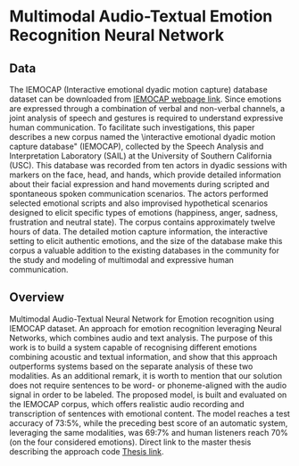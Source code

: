 # Multimodal Audio-Textual Emotion Recognition Neural Network


## Data
The IEMOCAP (Interactive emotional dyadic motion capture) database dataset can be downloaded from [IEMOCAP webpage link](https://sail.usc.edu/iemocap/). 
Since emotions are expressed through a combination of verbal and non-verbal channels, a joint analysis of speech and gestures is required to understand
expressive human communication. To facilitate such investigations, this paper describes a new corpus named the \interactive emotional dyadic motion capture
database" (IEMOCAP), collected by the Speech Analysis and Interpretation Laboratory (SAIL) at the University of Southern California (USC). This database
was recorded from ten actors in dyadic sessions with markers on the face, head, and hands, which provide detailed information about their facial expression and
hand movements during scripted and spontaneous spoken communication scenarios. The actors performed selected emotional scripts and also improvised hypothetical
scenarios designed to elicit specific types of emotions (happiness, anger, sadness, frustration and neutral state). The corpus contains approximately twelve hours
of data. The detailed motion capture information, the interactive setting to elicit authentic emotions, and the size of the database make this corpus a valuable addition
to the existing databases in the community for the study and modeling of multimodal and expressive human communication.
 
## Overview
Multimodal Audio-Textual Neural Network for Emotion recognition using IEMOCAP dataset.
An approach for emotion recognition leveraging Neural Networks, which combines audio and text analysis. The purpose of this
work is to build a system capable of recognising different emotions combining acoustic and textual information, and show that this approach outperforms
systems based on the separate analysis of these two modalities. As an additional remark, it is worth to mention that our solution does not require sentences
to be word- or phoneme-aligned with the audio signal in order to be labeled. The proposed model, is built and evaluated on the IEMOCAP
corpus, which offers realistic audio recording and transcription of sentences with emotional content. The model reaches a test accuracy of 73:5%, while the
preceding best score of an automatic system, leveraging the same modalities, was 69:7% and human listeners reach 70% (on the four considered emotions).
Direct link to the master thesis describing the approach code [Thesis link](https://www.politesi.polimi.it/bitstream/10589/143008/3/PATHOSnet.pdf).





